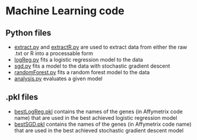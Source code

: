 # Machine Learning code

## Python files
- [extract.py](extract.py) and [extractR.py](extractR.py) are used to extract data from either the raw .txt or R into a processable form
- [logReg.py](logReg.py) fits a logistic regression model to the data
- [sgd.py](sgd.py) fits a model to the data with stochastic gradient descent
- [randomForest.py](randomForest.py) fits a random forest model to the data
- [analysis.py](analysis.py) evaluates a given model

## .pkl files
- [bestLogReg.pkl](bestLogReg.pkl) contains the names of the genes (in Affymetrix code name) that are used in the best achieved logistic regression model
- [bestSGD.pkl](bestSGD.pkl) contains the names of the genes (in Affymetrix code name) that are used in the best achieved stochastic gradient descent model
